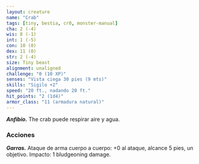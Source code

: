 ```yaml
---
layout: creature
name: "Crab"
tags: [tiny, bestia, cr0, monster-manual]
cha: 2 (-4)
wis: 8 (-1)
int: 1 (-5)
con: 10 (0)
dex: 11 (0)
str: 2 (-4)
size: Tiny beast
alignment: unaligned
challenge: "0 (10 XP)"
senses: "Vista ciega 30 pies (9 mts)"
skills: "Sigilo +2"
speed: "20 ft., nadando 20 ft."
hit_points: "2 (1d4)"
armor_class: "11 (armadura natural)"
---
```


***Anfibio.*** The crab puede respirar aire y agua.

### Acciones

***Garras.*** Ataque de arma cuerpo a cuerpo: +0 al ataque, alcance 5 pies, un objetivo. Impacto: 1 bludgeoning damage.